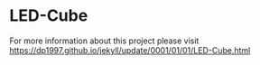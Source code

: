 # LED-Cube
For more information about this project please visit https://dp1997.github.io/jekyll/update/0001/01/01/LED-Cube.html
